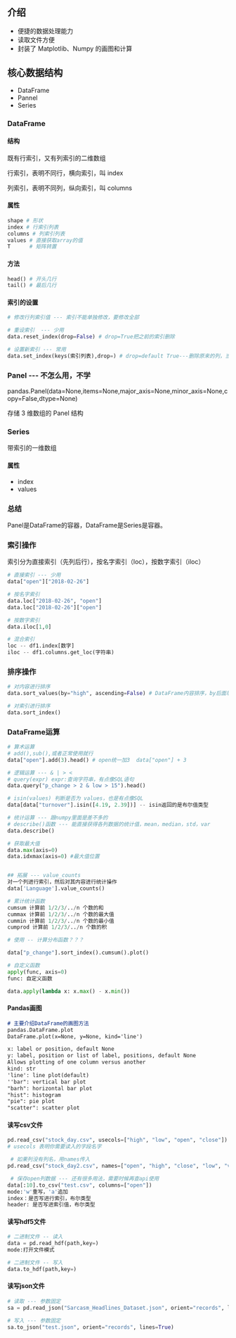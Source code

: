 ## 介绍

- 便捷的数据处理能力
- 读取文件方便
- 封装了 Matplotlib、Numpy 的画图和计算

## 核心数据结构

- DataFrame
- Pannel
- Series

### DataFrame

#### 结构

既有行索引，又有列索引的二维数组

行索引，表明不同行，横向索引，叫 index

列索引，表明不同列，纵向索引，叫 columns

#### 属性

```py
shape # 形状
index # 行索引列表
columns # 列索引列表
values # 直接获取array的值
T      # 矩阵转置
```

#### 方法

```py
head() # 开头几行
tail() # 最后几行
```

#### 索引的设置

```py
# 修改行列索引值 --- 索引不能单独修改，要修改全部

# 重设索引  --- 少用
data.reset_index(drop=False) # drop=True把之前的索引删除

# 设置新索引 --- 常用
data.set_index(keys(索引列表),drop=) # drop=default True---删除原来的列，当作新索引，drop=False，不删除原来的列
```

### Panel    --- 不怎么用，不学

pandas.Panel(data=None,items=None,major_axis=None,minor_axis=None,copy=False,dtype=None)

存储 3 维数组的 Panel 结构

### Series

带索引的一维数组

#### 属性

- index
- values

### 总结

Panel是DataFrame的容器，DataFrame是Series是容器。

### 索引操作

索引分为直接索引（先列后行），按名字索引（loc），按数字索引（iloc）

```py
# 直接索引 --- 少用
data["open"]["2018-02-26"]

# 按名字索引
data.loc["2018-02-26", "open"]
data.loc["2018-02-26"]["open"]

# 按数字索引
data.iloc[1,0]

# 混合索引
loc -- df1.index[数字]
iloc -- df1.columns.get_loc(字符串)
```

### 排序操作

```py
# 对内容进行排序
data.sort_values(by="high", ascending=False) # DataFrame内容排序，by后面填写字段名字，ascending = False表示降序排序

# 对索引进行排序
data.sort_index()
```

### DataFrame运算

```py
# 算术运算
# add(),sub(),或者正常使用就行
data["open"].add(3).head() # open统一加3  data["open"] + 3
```

```py
# 逻辑运算 --- & | > <
# query(expr) expr:查询字符串，有点像SQL语句
data.query("p_change > 2 & low > 15").head()

# isin(values) 判断是否为 values，也是有点像SQL
data[data["turnover"].isin([4.19, 2.39])] -- isin返回的是布尔值类型
```

```py
# 统计运算 --- 跟numpy里面是差不多的
# describe()函数 --- 能直接获得各列数据的统计值，mean，median，std，var
data.describe()

# 获取最大值
data.max(axis=0)
data.idxmax(axis=0) #最大值位置


## 拓展 --- value_counts
对一个列进行索引，然后对其内容进行统计操作
data['Language'].value_counts()
```

```py
# 累计统计函数
cumsum 计算前 1/2/3/../n 个数的和
cummax 计算前 1/2/3/../n 个数的最大值
cummin 计算前 1/2/3/../n 个数的最小值
cumprod 计算前 1/2/3/../n 个数的积

# 使用 -- 计算分布函数？？？

data["p_change"].sort_index().cumsum().plot()	
```

```py
# 自定义函数
apply(func, axis=0)
func: 自定义函数

data.apply(lambda x: x.max() - x.min())
```

#### Pandas画图

```markdown
# 主要介绍DataFrame的画图方法
pandas.DataFrame.plot
DataFrame.plot(x=None, y=None, kind='line')

x: label or position, default None
y: label, position or list of label, positions, default None
Allows plotting of one column versus another
kind: str
'line': line plot(default)
''bar": vertical bar plot
"barh": horizontal bar plot
"hist": histogram
"pie": pie plot
"scatter": scatter plot
```

#### 读写csv文件

```py
pd.read_csv("stock_day.csv", usecols=["high", "low", "open", "close"]).head() # 读哪些列
# usecols 表明你需要读入的字段名字

 # 如果列没有列名，用names传入
pd.read_csv("stock_day2.csv", names=["open", "high", "close", "low", "volume", "price_change", "p_change", "ma5", "ma10", "ma20", "v_ma5", "v_ma10", "v_ma20", "turnover"])

 # 保存open列数据 --- 还有很多用法，需要时候再查api使用
data[:10].to_csv("test.csv", columns=["open"])
mode:'w'重写，'a'追加
index：是否写进行索引，布尔类型
header: 是否写进索引值，布尔类型
```

#### 读写hdf5文件

```py
# 二进制文件 -- 读入
data = pd.read_hdf(path,key=)
mode:打开文件模式

# 二进制文件 -- 写入
data.to_hdf(path,key=)
```

#### 读写json文件

```py
# 读取 --- 参数固定
sa = pd.read_json("Sarcasm_Headlines_Dataset.json", orient="records", lines=True)

# 写入 --- 参数固定
sa.to_json("test.json", orient="records", lines=True)
```

